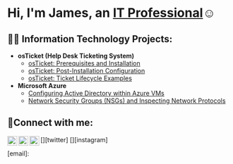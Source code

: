 <h1>Hi, I'm James, an <a href="https://linkedin.com/in/James">IT Professional</a>☺</h1>

<h2>👨‍💻 Information Technology Projects:</h2>

- <b>osTicket (Help Desk Ticketing System)</b>
  - [osTicket: Prerequisites and Installation](https://github.com/JamesPelayo008/osticket-prereqs)
  - [osTicket: Post-Installation Configuration](https://github.com/JamesPelayo008/post-install-config)
  - [osTicket: Ticket Lifecycle Examples](https://github.com/JamesPelayo008/ticket-lifecycle)
- <b>Microsoft Azure</b>
  - [Configuring  Active Directory within Azure VMs](https://github.com/JamesPelayo008/configure-ad)
  - [Network Security Groups (NSGs) and Inspecting Network Protocols](https://github.com/JamesPelayo008/azure-network-protocols)

<h2>🤳Connect with me:</h2>

[<img align="left" alt="Josh | Twitter" width="22px" src="https://cdn.jsdelivr.net/npm/simple-icons@v3/icons/twitter.svg" />][twitter]
[<img align="left" alt="Josh | LinkedIn" width="22px" src="https://cdn.jsdelivr.net/npm/simple-icons@v3/icons/linkedin.svg" />][linkedin]
[<img align="left" alt="Josh | Instagram" width="22px" src="https://cdn.jsdelivr.net/npm/simple-icons@v3/icons/instagram.svg" />][instagram]

[email]: 

[linkedin]: https://linkedin.com/in/Josh
